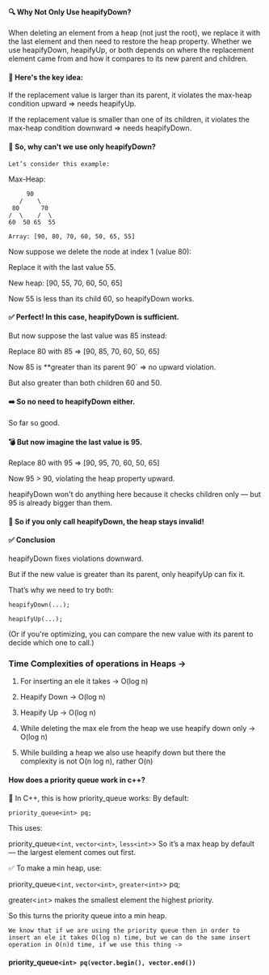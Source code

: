 #### 🔍 Why Not Only Use heapifyDown?

When deleting an element from a heap (not just the root), we replace it with the last element and then need to restore the heap property. Whether we use heapifyDown, heapifyUp, or both depends on where the replacement element came from and how it compares to its new parent and children.

#### 🧠 Here's the key idea:

If the replacement value is larger than its parent, it violates the max-heap condition upward ⇒ needs heapifyUp.

If the replacement value is smaller than one of its children, it violates the max-heap condition downward ⇒ needs heapifyDown.

#### 📌 So, why can't we use only heapifyDown?

```Let’s consider this example:```

Max-Heap:

         90
       /    \
     80      70
    /  \    /  \
    60  50 65  55

```Array: [90, 80, 70, 60, 50, 65, 55]```

Now suppose we delete the node at index 1 (value 80):

Replace it with the last value 55.

New heap: [90, 55, 70, 60, 50, 65]

Now 55 is less than its child 60, so heapifyDown works.

#### ✅ Perfect! In this case, heapifyDown is sufficient.

But now suppose the last value was 85 instead:

Replace 80 with 85 ⇒ [90, 85, 70, 60, 50, 65]

Now 85 is **greater than its parent 90` ⇒ no upward violation.

But also greater than both children 60 and 50.

#### ➡️ So no need to heapifyDown either.

So far so good.

#### 💣 But now imagine the last value is 95.
Replace 80 with 95 ⇒ [90, 95, 70, 60, 50, 65]

Now 95 > 90, violating the heap property upward.

heapifyDown won't do anything here because it checks children only — but 95 is already bigger than them.

#### 🚫 So if you only call heapifyDown, the heap stays invalid!

#### ✅ Conclusion
heapifyDown fixes violations downward.

But if the new value is greater than its parent, only heapifyUp can fix it.

That’s why we need to try both:

```
heapifyDown(...);

heapifyUp(...);
```

(Or if you're optimizing, you can compare the new value with its parent to decide which one to call.)

### Time Complexities of operations in Heaps ->

1. For inserting an ele it takes -> O(log n)

2. Heapify Down -> O(log n)

3. Heapify Up -> O(log n)

4. While deleting the max ele from the heap we use heapify down only -> O(log n)

5. While building a heap we also use heapify down but there the complexity is not O(n log n), rather O(n)



#### How does a priority queue work in c++?

🔧 In C++, this is how priority_queue works:
By default:

```priority_queue<int> pq;```

This uses:

priority_queue<```int```, ```vector<int>```, ```less<int>```>
So it’s a max heap by default — the largest element comes out first.

✅ To make a min heap, use:

priority_queue<```int```, ``vector<int>``, ``greater<int>``> pq;

greater<`int`> makes the smallest element the highest priority.

So this turns the priority queue into a min heap.

`We know that if we are using the priority queue then in order to insert an ele it takes O(log n) time, but we can do the same insert operation in O(n)d time, if we use this thing ->`

#### priority_queue`<int> pq(vector.begin(), vector.end())` 